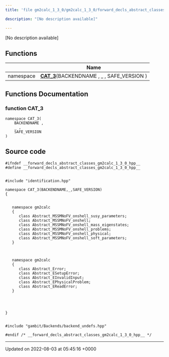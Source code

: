 ```yaml
---
title: 'file gm2calc_1_3_0/gm2calc_1_3_0/forward_decls_abstract_classes.hpp'

description: "[No description available]"

---
```







[No description available]

## Functions

|                | Name           |
| -------------- | -------------- |
| namespace | **[CAT_3](/documentation/code/darkbit/files/gm2calc__1__3__0_2forward__decls__abstract__classes_8hpp/#function-cat-3)**(BACKENDNAME , _ , SAFE_VERSION ) |


## Functions Documentation

### function CAT_3

```
namespace CAT_3(
    BACKENDNAME ,
    _ ,
    SAFE_VERSION 
)
```




## Source code

```
#ifndef __forward_decls_abstract_classes_gm2calc_1_3_0_hpp__
#define __forward_decls_abstract_classes_gm2calc_1_3_0_hpp__


#include "identification.hpp"

namespace CAT_3(BACKENDNAME,_,SAFE_VERSION)
{
   
   
   namespace gm2calc
   {
      class Abstract_MSSMNoFV_onshell_susy_parameters;
      class Abstract_MSSMNoFV_onshell;
      class Abstract_MSSMNoFV_onshell_mass_eigenstates;
      class Abstract_MSSMNoFV_onshell_problems;
      class Abstract_MSSMNoFV_onshell_physical;
      class Abstract_MSSMNoFV_onshell_soft_parameters;
   }
   
   
   
   namespace gm2calc
   {
      class Abstract_Error;
      class Abstract_ESetupError;
      class Abstract_EInvalidInput;
      class Abstract_EPhysicalProblem;
      class Abstract_EReadError;
   }
   
   
   
   
}


#include "gambit/Backends/backend_undefs.hpp"

#endif /* __forward_decls_abstract_classes_gm2calc_1_3_0_hpp__ */
```


-------------------------------

Updated on 2022-08-03 at 05:45:16 +0000
